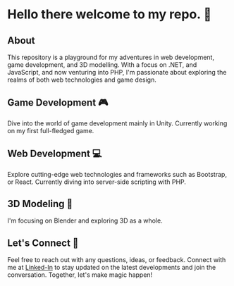 # Hello there welcome to my repo. 🚀

## About
This repository is a playground for my adventures in web development, game development, and 3D modelling. With a focus on .NET, and JavaScript, and now venturing into PHP, I'm passionate about exploring the realms of both web technologies and game design.

## Game Development 🎮
Dive into the world of game development mainly in Unity. Currently working on my first full-fledged game.

## Web Development 💻
Explore cutting-edge web technologies and frameworks such as Bootstrap, or React. Currently diving into server-side scripting with PHP.

## 3D Modeling 🎨
I'm focusing on Blender and exploring 3D as a whole. 


## Let's Connect 📱
Feel free to reach out with any questions, ideas, or feedback. Connect with me at [Linked-In](https://www.linkedin.com/in/tade%C3%A1%C5%A1-pirich-77536623b/) to stay updated on the latest developments and join the conversation. Together, let's make magic happen!
